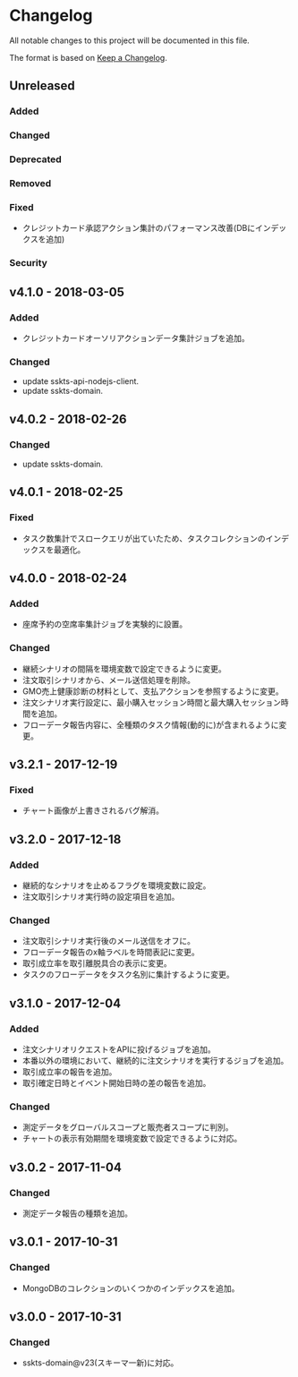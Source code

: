 # Changelog

All notable changes to this project will be documented in this file.

The format is based on [Keep a Changelog](http://keepachangelog.com/).

## Unreleased

### Added

### Changed

### Deprecated

### Removed

### Fixed

- クレジットカード承認アクション集計のパフォーマンス改善(DBにインデックスを追加)

### Security

## v4.1.0 - 2018-03-05
### Added
- クレジットカードオーソリアクションデータ集計ジョブを追加。

### Changed
- update sskts-api-nodejs-client.
- update sskts-domain.

## v4.0.2 - 2018-02-26
### Changed
- update sskts-domain.

## v4.0.1 - 2018-02-25
### Fixed
- タスク数集計でスロークエリが出ていたため、タスクコレクションのインデックスを最適化。

## v4.0.0 - 2018-02-24
### Added
- 座席予約の空席率集計ジョブを実験的に設置。

### Changed
- 継続シナリオの間隔を環境変数で設定できるように変更。
- 注文取引シナリオから、メール送信処理を削除。
- GMO売上健康診断の材料として、支払アクションを参照するように変更。
- 注文シナリオ実行設定に、最小購入セッション時間と最大購入セッション時間を追加。
- フローデータ報告内容に、全種類のタスク情報(動的に)が含まれるように変更。

## v3.2.1 - 2017-12-19
### Fixed
- チャート画像が上書きされるバグ解消。

## v3.2.0 - 2017-12-18
### Added
- 継続的なシナリオを止めるフラグを環境変数に設定。
- 注文取引シナリオ実行時の設定項目を追加。

### Changed
- 注文取引シナリオ実行後のメール送信をオフに。
- フローデータ報告のx軸ラベルを時間表記に変更。
- 取引成立率を取引離脱具合の表示に変更。
- タスクのフローデータをタスク名別に集計するように変更。

## v3.1.0 - 2017-12-04
### Added
- 注文シナリオリクエストをAPIに投げるジョブを追加。
- 本番以外の環境において、継続的に注文シナリオを実行するジョブを追加。
- 取引成立率の報告を追加。
- 取引確定日時とイベント開始日時の差の報告を追加。

### Changed
- 測定データをグローバルスコープと販売者スコープに判別。
- チャートの表示有効期間を環境変数で設定できるように対応。

## v3.0.2 - 2017-11-04
### Changed
- 測定データ報告の種類を追加。

## v3.0.1 - 2017-10-31
### Changed
- MongoDBのコレクションのいくつかのインデックスを追加。

## v3.0.0 - 2017-10-31
### Changed
- sskts-domain@v23(スキーマ一新)に対応。
